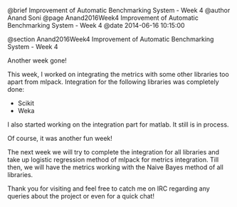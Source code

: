 @brief Improvement of Automatic Benchmarking System - Week 4
@author Anand Soni
@page Anand2016Week4 Improvement of Automatic Benchmarking System - Week 4
@date 2014-06-16 10:15:00

@section Anand2016Week4 Improvement of Automatic Benchmarking System - Week 4

Another week gone!

This week, I worked on integrating the metrics with some other libraries too apart from mlpack. Integration for the following libraries was completely done:

* Scikit
* Weka

I also started working on the integration part for matlab. It still is in process.

Of course, it was another fun week!

The next week we will try to complete the integration for all libraries and take up logistic regression method of mlpack for metrics integration. Till then, we will have the metrics working with the Naive Bayes method of all libraries.

Thank you for visiting and feel free to catch me on IRC regarding any queries about the project or even for a quick chat!